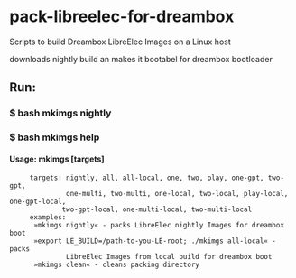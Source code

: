 # pack-libreelec-for-dreambox
Scripts to build Dreambox LibreElec Images on a Linux host

downloads nightly build an makes it bootabel for dreambox bootloader

## Run:
### $ bash mkimgs nightly  
### $ bash mkimgs help     
#### Usage: mkimgs \[targets\]  
         targets: nightly, all, all-local, one, two, play, one-gpt, two-gpt, 
                  one-multi, two-multi, one-local, two-local, play-local, one-gpt-local, 
                 two-gpt-local, one-multi-local, two-multi-local   
         examples: 
          »mkimgs nightly« - packs LibreElec nightly Images for dreambox boot   
          »export LE_BUILD=/path-to-you-LE-root; ./mkimgs all-local« - packs   
                  LibreElec Images from local build for dreambox boot   
          »mkimgs clean« - cleans packing directory 



